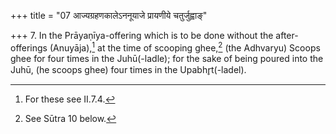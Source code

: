 +++
title = "07 आज्यग्रहणकालेऽननूयाजे प्रायणीये चतुर्जुह्वाङ्"

+++
7. In the Prāyaṇīya-offering which is to be done without the after-offerings (Anuyāja),[^1] at the time of scooping ghee,[^2] (the Adhvaryu) Scoops ghee for four times in the Juhū(-ladle); for the sake of being poured into the Juhū, (he scoops ghee) four times in the Upabhr̥t(-ladel).  


[^1]: For these see II.7.4.  

[^2]: See Sūtra 10 below. 

